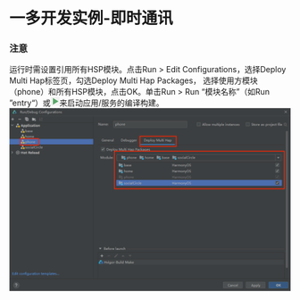 # 一多开发实例-即时通讯

### 注意

运行时需设置引用所有HSP模块。点击Run > Edit Configurations，选择Deploy Multi Hap标签页，勾选Deploy Multi Hap Packages， 选择使用方模块（phone）和所有HSP模块，点击OK。单击Run > Run “模块名称”（如Run ”entry“）或![](screenshots/device/run.PNG)来启动应用/服务的编译构建。
![](screenshots/device/config.PNG)